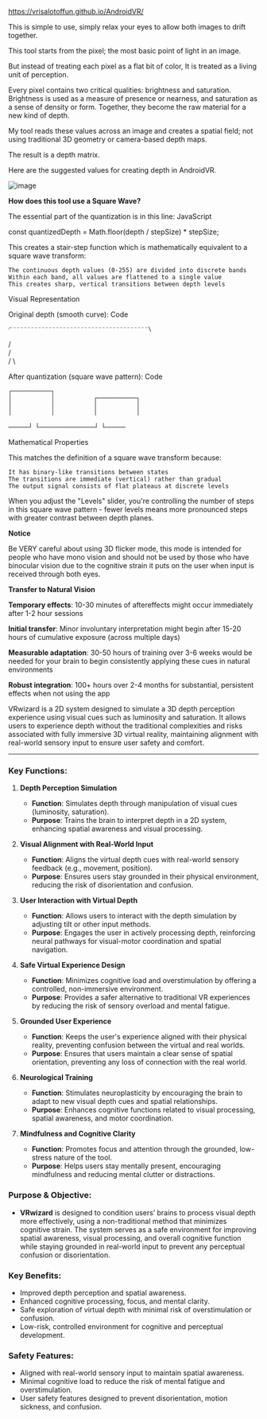https://vrisalotoffun.github.io/AndroidVR/

This is simple to use, simply relax your eyes to allow both images to drift together.

This tool starts from the pixel; the most basic point of light in an image. 

But instead of treating each pixel as a flat bit of color, It is treated as a living unit of perception. 

Every pixel contains two critical qualities: brightness and saturation. Brightness is used as a measure of presence or nearness, and saturation as a sense of density or form. Together, they become the raw material for a new kind of depth.

My tool reads these values across an image and creates a spatial field; not using traditional 3D geometry or camera-based depth maps.

The result is a depth matrix.

Here are the suggested values for creating depth in AndroidVR.

![image](https://github.com/user-attachments/assets/c45c08fe-7890-419c-9065-44ff2574c8e7)

**How does this tool use a Square Wave?**

The essential part of the quantization is in this line:
JavaScript

const quantizedDepth = Math.floor(depth / stepSize) * stepSize;

This creates a stair-step function which is mathematically equivalent to a square wave transform:

    The continuous depth values (0-255) are divided into discrete bands
    Within each band, all values are flattened to a single value
    This creates sharp, vertical transitions between depth levels

Visual Representation

Original depth (smooth curve):
Code

    ⁄⁻⁻⁻⁻⁻⁻⁻⁻⁻⁻⁻⁻⁻⁻⁻⁻⁻⁻⁻⁻⁻⁻⁻⁻⁻⁻⁻⁻⁻⁻⁻⁻⁻⁻⁻⁻⁻⁻⁻\
   /                                      \
  /                                        \
 /                                          \

After quantization (square wave pattern):
Code

    ┌───────────┐
    │           │           ┌───────────┐
    │           │           │           │
    │           │           │           │
────┘           └───────────┘           └────

Mathematical Properties

This matches the definition of a square wave transform because:

    It has binary-like transitions between states
    The transitions are immediate (vertical) rather than gradual
    The output signal consists of flat plateaus at discrete levels

When you adjust the "Levels" slider, you're controlling the number of steps in this square wave pattern - fewer levels means more pronounced steps with greater contrast between depth planes.

**Notice**

Be VERY careful about using 3D flicker mode, this mode is intended for people who have mono vision and should not be used by those who have binocular vision due to the cognitive strain it puts on the user when input is received through both eyes.

**Transfer to Natural Vision**

**Temporary effects**: 10-30 minutes of aftereffects might occur immediately after 1-2 hour sessions

**Initial transfer**: Minor involuntary interpretation might begin after 15-20 hours of cumulative exposure (across multiple days)

**Measurable adaptation**: 30-50 hours of training over 3-6 weeks would be needed for your brain to begin consistently applying these cues in natural environments

**Robust integration**: 100+ hours over 2-4 months for substantial, persistent effects when not using the app

VRwizard is a 2D system designed to simulate a 3D depth perception experience using visual cues such as luminosity and saturation. It allows users to experience depth without the traditional complexities and risks associated with fully immersive 3D virtual reality, maintaining alignment with real-world sensory input to ensure user safety and comfort.

---

### Key Functions:

1. **Depth Perception Simulation**
   - **Function**: Simulates depth through manipulation of visual cues (luminosity, saturation).
   - **Purpose**: Trains the brain to interpret depth in a 2D system, enhancing spatial awareness and visual processing.

2. **Visual Alignment with Real-World Input**
   - **Function**: Aligns the virtual depth cues with real-world sensory feedback (e.g., movement, position).
   - **Purpose**: Ensures users stay grounded in their physical environment, reducing the risk of disorientation and confusion.

3. **User Interaction with Virtual Depth**
   - **Function**: Allows users to interact with the depth simulation by adjusting tilt or other input methods.
   - **Purpose**: Engages the user in actively processing depth, reinforcing neural pathways for visual-motor coordination and spatial navigation.

4. **Safe Virtual Experience Design**
   - **Function**: Minimizes cognitive load and overstimulation by offering a controlled, non-immersive environment.
   - **Purpose**: Provides a safer alternative to traditional VR experiences by reducing the risk of sensory overload and mental fatigue.

5. **Grounded User Experience**
   - **Function**: Keeps the user's experience aligned with their physical reality, preventing confusion between the virtual and real worlds.
   - **Purpose**: Ensures that users maintain a clear sense of spatial orientation, preventing any loss of connection with the real world.

6. **Neurological Training**
   - **Function**: Stimulates neuroplasticity by encouraging the brain to adapt to new visual depth cues and spatial relationships.
   - **Purpose**: Enhances cognitive functions related to visual processing, spatial awareness, and motor coordination.

7. **Mindfulness and Cognitive Clarity**
   - **Function**: Promotes focus and attention through the grounded, low-stress nature of the tool.
   - **Purpose**: Helps users stay mentally present, encouraging mindfulness and reducing mental clutter or distractions.

### Purpose & Objective:
- **VRwizard** is designed to condition users’ brains to process visual depth more effectively, using a non-traditional method that minimizes cognitive strain. The system serves as a safe environment for improving spatial awareness, visual processing, and overall cognitive function while staying grounded in real-world input to prevent any perceptual confusion or disorientation.

### Key Benefits:
- Improved depth perception and spatial awareness.
- Enhanced cognitive processing, focus, and mental clarity.
- Safe exploration of virtual depth with minimal risk of overstimulation or confusion.
- Low-risk, controlled environment for cognitive and perceptual development.

### Safety Features:
- Aligned with real-world sensory input to maintain spatial awareness.
- Minimal cognitive load to reduce the risk of mental fatigue and overstimulation.
- User safety features designed to prevent disorientation, motion sickness, and confusion.
